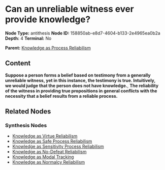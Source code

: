 # Can an unreliable witness ever provide knowledge?

**Node Type:** antithesis
**Node ID:** 158850ab-e8d7-4604-b133-2e4965ea0b2a
**Depth:** 4
**Terminal:** No

**Parent:** [Knowledge as Process Reliabilism](knowledge-as-process-reliabilism-synthesis-f9682ae0-9fae-4876-9211-41b01f535e9f.md)

## Content

**Suppose a person forms a belief based on testimony from a generally unreliable witness, yet in this instance, the testimony is true. Intuitively, we would judge that the person does not have knowledge.**, **The reliability of the witness in providing true propositions in general conflicts with the necessity that a belief results from a reliable process.**

## Related Nodes

### Synthesis Nodes

- [Knowledge as Virtue Reliabilism](knowledge-as-virtue-reliabilism-synthesis-08b8b260-a5f5-449f-9a37-ae072c82541a.md)
- [Knowledge as Safe Process Reliabilism](knowledge-as-safe-process-reliabilism-synthesis-e1e98f29-be04-4d8e-aadf-9f97827b9be1.md)
- [Knowledge as Sensitivity Process Reliabilism](knowledge-as-sensitivity-process-reliabilism-synthesis-8cef7d7b-3fb2-49cc-8ae0-b95cf9c0c991.md)
- [Knowledge as No-Defeat Reliabilism](knowledge-as-no-defeat-reliabilism-synthesis-b9fc4a8f-3cd0-4362-9c07-f3b616dcc857.md)
- [Knowledge as Modal Tracking](knowledge-as-modal-tracking-synthesis-69c9340c-e365-4c17-81cf-deabcbeb7742.md)
- [Knowledge as Normalcy Reliabilism](knowledge-as-normalcy-reliabilism-synthesis-96b9b1ac-1ba9-4fdc-9f16-ae80b71f09d2.md)
